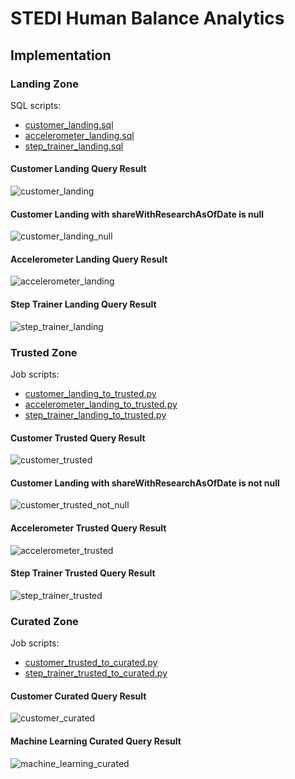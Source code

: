 # STEDI Human Balance Analytics

## Implementation

### Landing Zone
SQL scripts:
- [customer_landing.sql](./scripts/customer_landing.sql)
- [accelerometer_landing.sql](./scripts/accelerometer_landing.sql)
- [step_trainer_landing.sql](./scripts/step_trainer_landing.sql)

#### Customer Landing Query Result
![customer_landing](./pictures/customer_landing.jpg)

#### Customer Landing with shareWithResearchAsOfDate is null
![customer_landing_null](./pictures/customer_landing_null.jpg)

#### Accelerometer Landing Query Result
![accelerometer_landing](./pictures/accelerometer_landing.jpg)

#### Step Trainer Landing Query Result
![step_trainer_landing](./pictures/step_trainer_landing.jpg)

### Trusted Zone
Job scripts:
- [customer_landing_to_trusted.py](./scripts/customer_landing_to_trusted.py)
- [accelerometer_landing_to_trusted.py](./scripts/accelerometer_landing_to_trusted.py)
- [step_trainer_landing_to_trusted.py](./scripts/step_trainer_landing_to_trusted.py)

#### Customer Trusted Query Result
![customer_trusted](./pictures/customer_trusted.jpg)

#### Customer Landing with shareWithResearchAsOfDate is not null
![customer_trusted_not_null](./pictures/customer_trusted_not_null.jpg)

#### Accelerometer Trusted Query Result
![accelerometer_trusted](./pictures/accelerometer_trusted.jpg)

#### Step Trainer Trusted Query Result
![step_trainer_trusted](./pictures/step_trainer_trusted.jpg)

### Curated Zone
Job scripts:
- [customer_trusted_to_curated.py](./scripts/customer_trusted_to_curated.py)
- [step_trainer_trusted_to_curated.py](./scripts/step_trainer_trusted_to_curated.py)

#### Customer Curated Query Result
![customer_curated](./pictures/customer_curated.jpg)

#### Machine Learning Curated Query Result
![machine_learning_curated](./pictures/machine_learning_curated.jpg)
